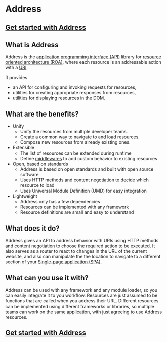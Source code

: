 # Address

## [Get started with Address](./get-started.md)

## What is Address

Address is the [application programming interface (API)](http://en.wikipedia.org/wiki/API) library for [resource oriented architecture (ROA)](http://en.wikipedia.org/wiki/Resource-oriented_architecture), where each resource is an addressable action with a [URI](https://en.wikipedia.org/wiki/Uniform_Resource_Identifier).

It provides
 * an API for configuring and invoking requests for resources,
 * utilities for creating appropriate responses from resources,
 * utilities for displaying resources in the DOM.

## What are the benefits?

* Unify
  * Unify the resources from multiple developer teams.
  * Create a common way to navigate to and load resources.
  * Compose new resources from already existing ones.
* Extensible
  * The list of resources can be extended during runtime
  * Define [middlewares](https://en.wikipedia.org/wiki/Middleware) to add custom behavior to existing resources
* Open, based on standards
  * Address is based on open standards and built with open source software
  * Uses HTTP methods and content negotiation to decide which resource to load
  * Uses Universal Module Definition (UMD) for easy integration
* Lightweight
  * Address only has a few dependencies
  * Resources can be implemented with any framework
  * Resource definitions are small and easy to understand

## What does it do?

Address gives an API to address behavior with URIs using HTTP methods and content negotiation to choose the required action to be executed. It also serves as a router to react to changes in the URL of the current website, and also can manipulate the the location to navigate to a different section of your [Single-page application (SPA)](https://en.wikipedia.org/wiki/Single-page_application).

## What can you use it with?

Address can be used with any framework and any module loader, so you can easily integrate it to you workflow. Resources are just assumed to be functions that are called when you address their URL. Different resources can be implemented using different frameworks or libraries, so multiple teams can work on the same application, with just agreeing to use Address resources.

## [Get started with Address](get-started.md)
